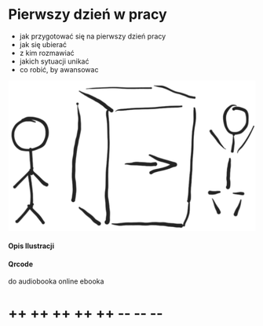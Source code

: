 #
# Pierwszy dzień w pracy

+ jak przygotować się na pierwszy dzień pracy
+ jak się  ubierać
+ z kim rozmawiać 
+ jakich sytuacji unikać
+ co robić, by awansowac 


![wejście-wyjście](../img/we-wy.png)

#### Opis Ilustracji



#### Qrcode
do audiobooka online
ebooka


# ++ ++ ++ ++ ++ -- -- --
